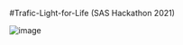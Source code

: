 #Trafic-Light-for-Life (SAS Hackathon 2021)

![image](https://user-images.githubusercontent.com/63076229/109924016-e255e100-7c7c-11eb-9b26-21c04f270180.png)
